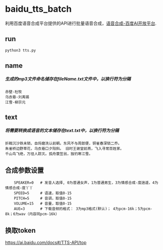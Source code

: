 # baidu_tts_batch
利用百度语音合成平台提供的API进行批量语音合成，[语音合成-百度AI开放平台](https://ai.baidu.com/tech/speech/tts).

## run
```python
python3 tts.py
```
## name
##### 生成的mp3文件命名储存在fileName.txt文件中，以换行符为分隔
    赤壁-杜牧
    乌衣巷-刘禹锡
    江雪-柳宗元

## text
##### 将需要转换成语音的文本储存在text.txt中，以换行符为分隔
    折戟沉沙铁未销，自将磨洗认前朝。东风不与周郎便，铜雀春深锁二乔。
    朱雀桥边野草花，乌衣巷口夕阳斜。 旧时王谢堂前燕，飞入寻常百姓家。
    千山鸟飞绝，万径人踪灭。孤舟蓑笠翁，独钓寒江雪。

## 合成参数设置
        SPEAKER=0   # 发音人选择, 0为普通女声，1为普通男生，3为情感合成-度逍遥，4为情感合成-度丫丫
        SPEED=5     # 语速，取值0-15
        PITCH=5     # 音调，取值0-15
        VOLUME=15   # 音量，取值0-15
        AUE=3       # 下载音频的格式： 3为mp3格式(默认)； 4为pcm-16k；5为pcm-8k；6为wav（内容同pcm-16k）

## 换取token
https://ai.baidu.com/docs#/TTS-API/top
